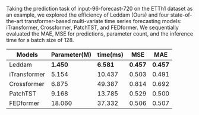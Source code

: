 Taking the prediction task of input-96-forecast-720 on the ETTh1 dataset as an example, we explored the efficiency of Leddam (Ours) and four state-of-the-art transformer-based multi-variate time series forecasting models: iTransformer, Crossformer, PatchTST, and FEDformer. 
We sequentially evaluated the MAE, MSE for predictions, parameter count, and the inference time for a batch size of 128.

| Models       | Parameter(M) | time(ms) | MSE   | MAE   |
|--------------|--------------|----------|-------|-------|
| Leddam       | **1.450**        | **6.581**    | **0.457** | **0.457** |
| iTransformer | 5.154        | 10.437   | 0.503 | 0.491 |
| Crossformer  | 6.875        | 49.387   | 0.814 | 0.692 |
| PatchTST     | 9.168        | 13.785   | 0.529 | 0.500 |
| FEDformer    | 18.060       | 37.332   | 0.506 | 0.507 |

